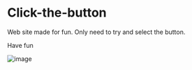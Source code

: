 # Click-the-button
Web site made for fun.
Only need to try and select the button.

Have fun

![image](https://github.com/Voidwalker1999/Click-the-button/assets/98208099/c9052b70-08bd-44f4-90b1-f86c0174c769)

